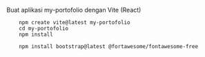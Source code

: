  Buat aplikasi my-portofolio dengan Vite (React)
```
    npm create vite@latest my-portofolio
    cd my-portofolio
    npm install

    npm install bootstrap@latest @fortawesome/fontawesome-free
```

